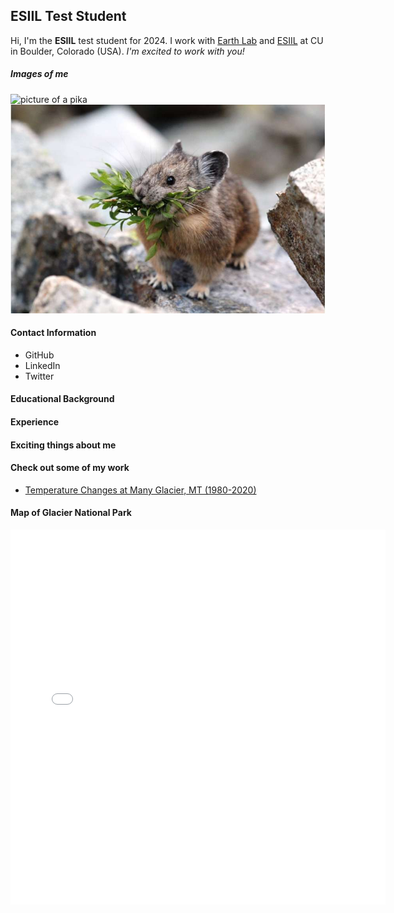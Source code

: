 ## ESIIL Test Student
Hi, I'm the **ESIIL** test student for 2024. I work with [Earth Lab](https://earthlab.colorado.edu/) and [ESIIL](https://esiil.org/) at CU in Boulder, Colorado (USA). *I'm excited to work with you!*

##### Images of me
![picture of a pika](https://www.nps.gov/articles/000/images/Ochotona-princeps-American-Pika-by-Douglass-Owen-2.jpg "Pikas are great!")
![another pika picture](img/pika.jpeg "This image is hosted on GitHub")

#### Contact Information
* GitHub
* LinkedIn
* Twitter

#### Educational Background

#### Experience

#### Exciting things about me

#### Check out some of my work
* [Temperature Changes at Many Glacier, MT (1980-2020)](notebook/many-glacier.html)


#### Map of Glacier National Park
<embed type="text/html" src="img/glacier-national-park.html" width="600" height="600">
